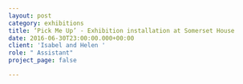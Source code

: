 ```yaml
---
layout: post
category: exhibitions
title: ‘Pick Me Up’ - Exhibition installation at Somerset House
date: 2016-06-30T23:00:00.000+00:00
client: 'Isabel and Helen '
role: " Assistant"
project_page: false

---
```

